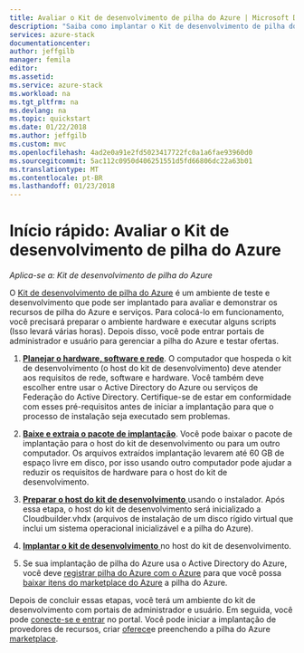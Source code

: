 ```yaml
---
title: Avaliar o Kit de desenvolvimento de pilha do Azure | Microsoft Docs
description: "Saiba como implantar o Kit de desenvolvimento de pilha do Azure para fins de avaliação."
services: azure-stack
documentationcenter: 
author: jeffgilb
manager: femila
editor: 
ms.assetid: 
ms.service: azure-stack
ms.workload: na
ms.tgt_pltfrm: na
ms.devlang: na
ms.topic: quickstart
ms.date: 01/22/2018
ms.author: jeffgilb
ms.custom: mvc
ms.openlocfilehash: 4ad2e0a91e2fd5023417722fc0a1a6fae93960d0
ms.sourcegitcommit: 5ac112c0950d406251551d5fd66806dc22a63b01
ms.translationtype: MT
ms.contentlocale: pt-BR
ms.lasthandoff: 01/23/2018
---
```

# <a name="quickstart-evaluate-the-azure-stack-development-kit"></a>Início rápido: Avaliar o Kit de desenvolvimento de pilha do Azure

*Aplica-se a: Kit de desenvolvimento de pilha do Azure*

O [Kit de desenvolvimento de pilha do Azure](azure-stack-poc.md) é um ambiente de teste e desenvolvimento que pode ser implantado para avaliar e demonstrar os recursos de pilha do Azure e serviços. Para colocá-lo em funcionamento, você precisará preparar o ambiente hardware e executar alguns scripts (Isso levará várias horas). Depois disso, você pode entrar portais de administrador e usuário para gerenciar a pilha do Azure e testar ofertas. 

1. [**Planejar o hardware, software e rede**](azure-stack-deploy.md). O computador que hospeda o kit de desenvolvimento (o host do kit de desenvolvimento) deve atender aos requisitos de rede, software e hardware. Você também deve escolher entre usar o Active Directory do Azure ou serviços de Federação do Active Directory. Certifique-se de estar em conformidade com esses pré-requisitos antes de iniciar a implantação para que o processo de instalação seja executado sem problemas. 

2. [**Baixe e extraia o pacote de implantação**](azure-stack-run-powershell-script.md#download-and-extract-the-development-kit). Você pode baixar o pacote de implantação para o host do kit de desenvolvimento ou para um outro computador. Os arquivos extraídos implantação levarem até 60 GB de espaço livre em disco, por isso usando outro computador pode ajudar a reduzir os requisitos de hardware para o host do kit de desenvolvimento.

3. [**Preparar o host do kit de desenvolvimento** ](azure-stack-run-powershell-script.md) usando o instalador. Após essa etapa, o host do kit de desenvolvimento será inicializado a Cloudbuilder.vhdx (arquivos de instalação de um disco rígido virtual que inclui um sistema operacional inicializável e a pilha do Azure).

4. [**Implantar o kit de desenvolvimento** ](azure-stack-run-powershell-script.md) no host do kit de desenvolvimento.

5. Se sua implantação de pilha do Azure usa o Active Directory do Azure, você deve [registrar pilha do Azure com o Azure](azure-stack-register.md) para que você possa [baixar itens do marketplace do Azure](azure-stack-download-azure-marketplace-item.md) a pilha do Azure.

Depois de concluir essas etapas, você terá um ambiente do kit de desenvolvimento com portais de administrador e usuário. Em seguida, você pode [conecte-se e entrar](azure-stack-connect-azure-stack.md) no portal. Você pode iniciar a implantação de provedores de recursos, criar [oferece](azure-stack-key-features.md#regions-services-plans-offers-and-subscriptions)e preenchendo a pilha do Azure [marketplace](azure-stack-marketplace.md).
